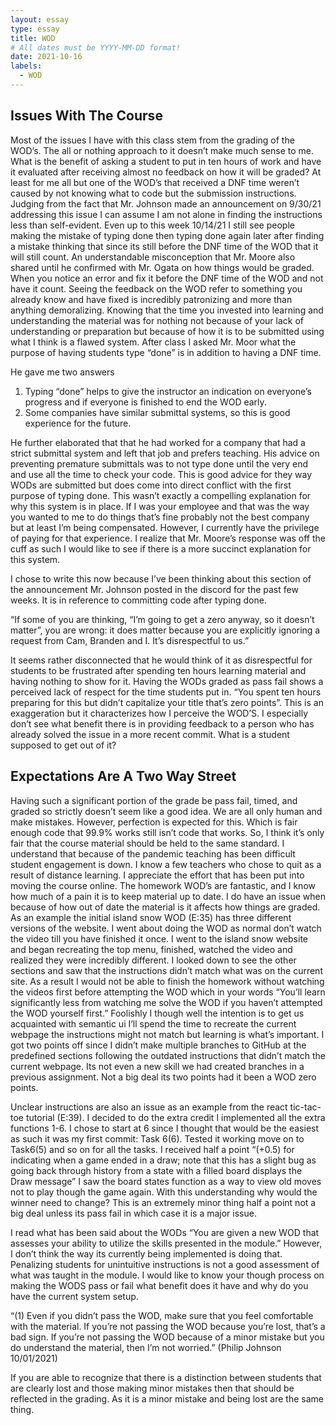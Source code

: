 ```yaml
---
layout: essay
type: essay
title: WOD
# All dates must be YYYY-MM-DD format!
date: 2021-10-16
labels:
  - WOD
---
```

## Issues With The Course
Most of the issues I have with this class stem from the grading of the WOD’s. The all or nothing approach to it doesn’t make much sense to me. What is the benefit of asking a student to put in ten hours of work and have it evaluated after receiving almost no feedback on how it will be graded? At least for me all but one of the WOD’s that received a DNF time weren’t caused by not knowing what to code but the submission instructions. Judging from the fact that Mr. Johnson made an announcement on 9/30/21 addressing this issue I can assume I am not alone in finding the instructions less than self-evident. Even up to this week 10/14/21 I still see people making the mistake of typing done then typing done again later after finding a mistake thinking that since its still before the DNF time of the WOD that it will still count. An understandable misconception that Mr. Moore also shared until he confirmed with Mr. Ogata on how things would be graded. When you notice an error and fix it before the DNF time of the WOD and not have it count. Seeing the feedback on the WOD refer to something you already know and have fixed is incredibly patronizing and more than anything demoralizing. Knowing that the time you invested into learning and understanding the material was for nothing not because of your lack of understanding or preparation but because of how it is to be submitted using what I think is a flawed system. After class I asked Mr. Moor what the purpose of having students type “done” is in addition to having a DNF time. 

He gave me two answers

1) Typing “done” helps to give the instructor an indication on everyone’s progress and if everyone is finished to end the WOD early.
2) Some companies have similar submittal systems, so this is good experience for the future.

He further elaborated that that he had worked for a company that had a strict submittal system and left that job and prefers teaching. His advice on preventing premature submittals was to not type done until the very end and use all the time to check your code. This is good advice for they way WODs are submitted but does come into direct conflict with the first purpose of typing done. This wasn’t exactly a compelling explanation for why this system is in place. If I was your employee and that was the way you wanted to me to do things that’s fine probably not the best company but at least I’m being compensated. However, I currently have the privilege of paying for that experience. I realize that Mr. Moore’s response was off the cuff as such I would like to see if there is a more succinct explanation for this system.

I chose to write this now because I’ve been thinking about this section of the announcement Mr. Johnson posted in the discord for the past few weeks. It is in reference to committing code after typing done.

“If some of you are thinking, “I’m going to get a zero anyway, so it doesn’t matter”, you are wrong: it does matter because you are explicitly ignoring a request from Cam, Branden and I. It’s disrespectful to us.”

It seems rather disconnected that he would think of it as disrespectful for students to be frustrated after spending ten hours learning material and having nothing to show for it. Having the WODs graded as pass fail shows a perceived lack of respect for the time students put in. “You spent ten hours preparing for this but didn’t capitalize your title that’s zero points”. This is an exaggeration but it characterizes how I perceive the WOD’S. I especially don’t see what benefit there is in providing feedback to a person who has already solved the issue in a more recent commit. What is a student supposed to get out of it? 

## Expectations Are A Two Way Street
Having such a significant portion of the grade be pass fail, timed, and graded so strictly doesn’t seem like a good idea. We are all only human and make mistakes. However, perfection is expected for this. Which is fair enough code that 99.9% works still isn’t code that works. So, I think it’s only fair that the course material should be held to the same standard. I understand that because of the pandemic teaching has been difficult student engagement is down. I know a few teachers who chose to quit as a result of distance learning. I appreciate the effort that has been put into moving the course online. The homework WOD’s are fantastic, and I know how much of a pain it is to keep material up to date. I do have an issue when because of how out of date the material is it affects how things are graded. As an example the initial island snow WOD (E:35) has three different versions of the website. I went about doing the WOD as normal don’t watch the video till you have finished it once. I went to the island snow website and began recreating the top menu, finished, watched the video and realized they were incredibly different. I looked down to see the other sections and saw that the instructions didn’t match what was on the current site. As a result I would not be able to finish the homework without watching the videos first before attempting the WOD which in your words “You’ll learn significantly less from watching me solve the WOD if you haven’t attempted the WOD yourself first.” Foolishly I though well the intention is to get us acquainted with semantic ui I’ll spend the time to recreate the current webpage the instructions might not match but learning is what’s important. I got two points off since I didn’t make multiple branches to GitHub at the predefined sections following the outdated instructions that didn’t match the current webpage. Its not even a new skill we had created branches in a previous assignment. Not a big deal its two points had it been a WOD zero points.

Unclear instructions are also an issue as an example from the react tic-tac-toe tutorial (E:39). I decided to do the extra credit I implemented all the extra functions 1-6. I chose to start at 6 since I thought that would be the easiest as such it was my first commit: Task 6(6). Tested it working move on to Task6(5) and so on for all the tasks. I received half a point “(+0.5) for indicating when a game ended in a draw; note that this has a slight bug as going back through history from a state with a filled board displays the Draw message” I saw the board states function as a way to view old moves not to play though the game again. With this understanding why would the winner need to change? This is an extremely minor thing half a point not a big deal unless its pass fail in which case it is a major issue.

I read what has been said about the WODs “You are given a new WOD that assesses your ability to utilize the skills presented in the module.” However, I don’t think the way its currently being implemented is doing that. Penalizing students for unintuitive instructions is not a good assessment of what was taught in the module. I would like to know your though process on making the WODS pass or fail what benefit does it have and why do you have the current system setup.

“(1) Even if you didn’t pass the WOD, make sure that you feel comfortable with the material. If you’re not passing the WOD because you’re lost, that’s a bad sign. If you’re not passing the WOD because of a minor mistake but you do understand the material, then I’m not worried.” (Philip Johnson 10/01/2021)

If you are able to recognize that there is a distinction between students that are clearly lost and those making minor mistakes then that should be reflected in the grading. As it is a minor mistake and being lost are the same thing.
